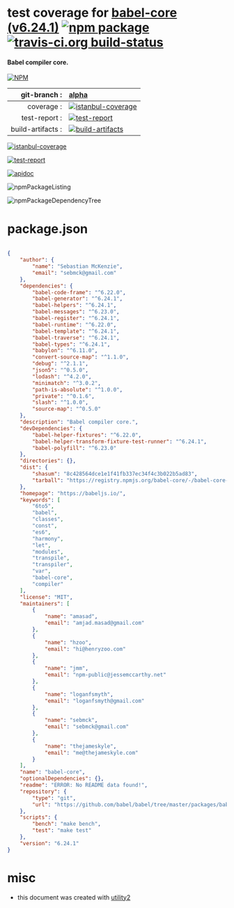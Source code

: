 # test coverage for  [babel-core (v6.24.1)](https://babeljs.io/)  [![npm package](https://img.shields.io/npm/v/npmtest-babel-core.svg?style=flat-square)](https://www.npmjs.org/package/npmtest-babel-core) [![travis-ci.org build-status](https://api.travis-ci.org/npmtest/node-npmtest-babel-core.svg)](https://travis-ci.org/npmtest/node-npmtest-babel-core)
#### Babel compiler core.

[![NPM](https://nodei.co/npm/babel-core.png?downloads=true)](https://www.npmjs.com/package/babel-core)

| git-branch : | [alpha](https://github.com/npmtest/node-npmtest-babel-core/tree/alpha)|
|--:|:--|
| coverage : | [![istanbul-coverage](https://npmtest.github.io/node-npmtest-babel-core/build/coverage.badge.svg)](https://npmtest.github.io/node-npmtest-babel-core/build/coverage.html/index.html)|
| test-report : | [![test-report](https://npmtest.github.io/node-npmtest-babel-core/build/test-report.badge.svg)](https://npmtest.github.io/node-npmtest-babel-core/build/test-report.html)|
| build-artifacts : | [![build-artifacts](https://npmtest.github.io/node-npmtest-babel-core/glyphicons_144_folder_open.png)](https://github.com/npmtest/node-npmtest-babel-core/tree/gh-pages/build)|

[![istanbul-coverage](https://npmtest.github.io/node-npmtest-babel-core/build/screenCapture.buildCustomOrg.browser.coverage.html.png)](https://npmtest.github.io/node-npmtest-babel-core/build/coverage.html/index.html)

[![test-report](https://npmtest.github.io/node-npmtest-babel-core/build/screenCapture.buildCustomOrg.browser.%252Fhome%252Ftravis%252Fbuild%252Fnpmtest%252Fnode-npmtest-babel-core%252Ftmp%252Fbuild%252Ftest-report.html.png)](https://npmtest.github.io/node-npmtest-babel-core/build/test-report.html)

[![apidoc](https://npmdoc.github.io/node-npmdoc-babel-core/build/screenCapture.buildApidoc.browser.%252Fhome%252Ftravis%252Fbuild%252Fnpmdoc%252Fnode-npmdoc-babel-core%252Ftmp%252Fbuild%252Fapidoc.html.png)](https://npmdoc.github.io/node-npmdoc-babel-core/build/apidoc.html)

![npmPackageListing](https://npmtest.github.io/node-npmtest-babel-core/build/screenCapture.npmPackageListing.svg)

![npmPackageDependencyTree](https://npmtest.github.io/node-npmtest-babel-core/build/screenCapture.npmPackageDependencyTree.svg)



# package.json

```json

{
    "author": {
        "name": "Sebastian McKenzie",
        "email": "sebmck@gmail.com"
    },
    "dependencies": {
        "babel-code-frame": "^6.22.0",
        "babel-generator": "^6.24.1",
        "babel-helpers": "^6.24.1",
        "babel-messages": "^6.23.0",
        "babel-register": "^6.24.1",
        "babel-runtime": "^6.22.0",
        "babel-template": "^6.24.1",
        "babel-traverse": "^6.24.1",
        "babel-types": "^6.24.1",
        "babylon": "^6.11.0",
        "convert-source-map": "^1.1.0",
        "debug": "^2.1.1",
        "json5": "^0.5.0",
        "lodash": "^4.2.0",
        "minimatch": "^3.0.2",
        "path-is-absolute": "^1.0.0",
        "private": "^0.1.6",
        "slash": "^1.0.0",
        "source-map": "^0.5.0"
    },
    "description": "Babel compiler core.",
    "devDependencies": {
        "babel-helper-fixtures": "^6.22.0",
        "babel-helper-transform-fixture-test-runner": "^6.24.1",
        "babel-polyfill": "^6.23.0"
    },
    "directories": {},
    "dist": {
        "shasum": "8c428564dce1e1f41fb337ec34f4c3b022b5ad83",
        "tarball": "https://registry.npmjs.org/babel-core/-/babel-core-6.24.1.tgz"
    },
    "homepage": "https://babeljs.io/",
    "keywords": [
        "6to5",
        "babel",
        "classes",
        "const",
        "es6",
        "harmony",
        "let",
        "modules",
        "transpile",
        "transpiler",
        "var",
        "babel-core",
        "compiler"
    ],
    "license": "MIT",
    "maintainers": [
        {
            "name": "amasad",
            "email": "amjad.masad@gmail.com"
        },
        {
            "name": "hzoo",
            "email": "hi@henryzoo.com"
        },
        {
            "name": "jmm",
            "email": "npm-public@jessemccarthy.net"
        },
        {
            "name": "loganfsmyth",
            "email": "loganfsmyth@gmail.com"
        },
        {
            "name": "sebmck",
            "email": "sebmck@gmail.com"
        },
        {
            "name": "thejameskyle",
            "email": "me@thejameskyle.com"
        }
    ],
    "name": "babel-core",
    "optionalDependencies": {},
    "readme": "ERROR: No README data found!",
    "repository": {
        "type": "git",
        "url": "https://github.com/babel/babel/tree/master/packages/babel-core"
    },
    "scripts": {
        "bench": "make bench",
        "test": "make test"
    },
    "version": "6.24.1"
}
```



# misc
- this document was created with [utility2](https://github.com/kaizhu256/node-utility2)
